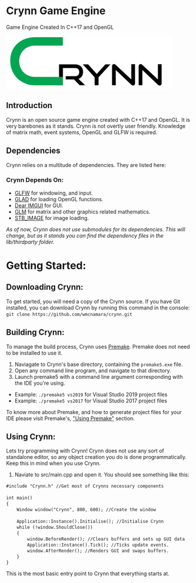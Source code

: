 # Crynn Game Engine
Game Engine Created In C++17 and OpenGL

![Crynn Logo](docs/CrynnSmall.png)

## Introduction
   Crynn is an open source game engine created with C++17 and OpenGL. It is very barebones as it stands.
   Crynn is not overtly user friendly. Knowledge of matrix math, event systems, OpenGL and GLFW is required.
  
## Dependencies
Crynn relies on a multitude of dependencies. They are listed here:
 
### Crynn Depends On:	
- <a href="https://www.glfw.org/">GLFW</a> for windowing, and input.
- <a href="https://github.com/Dav1dde/glad">GLAD</a> for loading OpenGL functions.
- <a href="https://github.com/ocornut/imgui">Dear IMGUI</a> for GUI.
- <a href="https://glm.g-truc.net/0.9.8/index.html">GLM</a> for matrix and other graphics related mathematics.
- <a href="https://github.com/nothings/stb">STB_IMAGE</a> for image loading.

*As of now, Crynn does not use submodules for its dependencies. This will change, but as it stands you can find the dependency files in the lib/thirdparty folder.*

# Getting Started:
## Downloading Crynn:
To get started, you will need a copy of the Crynn source. If you have Git installed, you can download Crynn by running this command in the console:
`git clone https://github.com/wmcnamara/crynn.git`

## Building Crynn:
To manage the build process, Crynn uses <a href="https://premake.github.io/">Premake</a>. Premake does not need to be installed to use it. 
1. Naviagate to Crynn's base directory, containing the `premake5.exe` file.
2. Open any command line program, and navigate to that directory.
3. Launch premake5 with a command line argument corresponding with the IDE you're using. 
- Example: `./premake5 vs2019` for Visual Studio 2019 project files
- Example: `./premake5 vs2017` for Visual Studio 2017 project files

To know more about Premake, and how to generate project files for your IDE please visit Premake's, <a href="https://github.com/premake/premake-core/wiki/Using-Premake">"Using Premake"</a> section.

## Using Crynn:
Lets try programming with Crynn! Crynn does not use any sort of standalone editor, so any object creation you do is done programmatically. Keep this in mind when you use Crynn.

1. Naviate to src/main.cpp and open it. You should see something like this:
```
#include "Crynn.h" //Get most of Crynns necessary components

int main()
{
	Window window("Crynn", 800, 600); //Create the window

	Application::Instance().Initialise(); //Initialise Crynn
	while (!window.ShouldClose())
	{
		window.BeforeRender(); //Clears buffers and sets up GUI data
		Application::Instance().Tick(); //Ticks update events.
		window.AfterRender(); //Renders GUI and swaps buffers.
	}
}
```
This is the most basic entry point to Crynn that everything starts at.